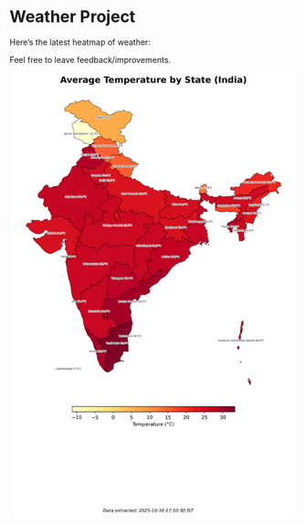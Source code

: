 # Weather Project

Here’s the latest heatmap of weather:

Feel free to leave feedback/improvements.

![India Heatmap](docs/assets/india_heatmap.png?v=034EB0)
